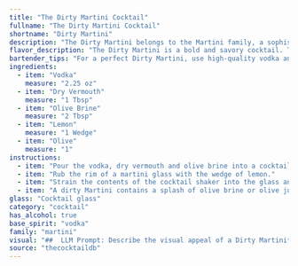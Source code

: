 ```yaml
---
title: "The Dirty Martini Cocktail"
fullname: "The Dirty Martini Cocktail"
shortname: "Dirty Martini"
description: "The Dirty Martini belongs to the Martini family, a sophisticated and iconic cocktail group.  Originating in the late 19th century, the Dirty Martini adds a salty, briny edge to the classic Martini with olive brine, a twist that gained popularity in the mid-20th century. "
flavor_description: "The Dirty Martini is a bold and savory cocktail. The vodka provides a smooth, clean base, while the dry vermouth adds a subtle, herbal dryness. The olive brine introduces a briny, salty character, enhancing the overall savory profile. A touch of lemon brightens the cocktail, creating a delightful balance between salty, savory, and citrusy notes. The olive garnish adds a final touch of salty and briny flavor. "
bartender_tips: "For a perfect Dirty Martini, use high-quality vodka and dry vermouth.  The key is the olive brine – a little goes a long way. Start with a dash and adjust to taste, ensuring it's just dirty enough.  Garnish with a lemon twist and a plump olive – the colder the better.  Chill everything beforehand for a crisp, satisfying drink. "
ingredients:
  - item: "Vodka"
    measure: "2.25 oz"
  - item: "Dry Vermouth"
    measure: "1 Tbsp"
  - item: "Olive Brine"
    measure: "2 Tbsp"
  - item: "Lemon"
    measure: "1 Wedge"
  - item: "Olive"
    measure: "1"
instructions:
  - item: "Pour the vodka, dry vermouth and olive brine into a cocktail shaker with a handful of ice and shake well."
  - item: "Rub the rim of a martini glass with the wedge of lemon."
  - item: "Strain the contents of the cocktail shaker into the glass and add the olive."
  - item: "A dirty Martini contains a splash of olive brine or olive juice and is typically garnished with an olive."
glass: "Cocktail glass"
category: "cocktail"
has_alcohol: true
base_spirit: "vodka"
family: "martini"
visual: "##  LLM Prompt: Describe the visual appeal of a Dirty Martini**Imagine a classic martini glass, chilled and sweating with condensation. Inside, a vibrant, almost ethereal, clear liquid swirls, its surface shimmering with a delicate layer of olive brine. Tiny, translucent ice cubes clink together softly as the glass is tilted.  A plump, green olive, glistening with brine, rests languidly on the rim, its plumpness contrasting with the sleekness of the glass.  A sliver of lemon peel, twisted into a graceful spiral, adds a touch of citrusy color and aromatic complexity. **In a few sentences, describe the visual appeal of this Dirty Martini. Focus on the interplay of textures, colors, and shapes to capture its essence.** "
source: "thecocktaildb"
---
```



